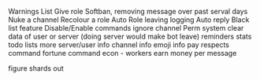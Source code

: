 Warnings List 
Give role
Softban, removing message over past serval days
Nuke a channel
Recolour a role
Auto Role
leaving logging
Auto reply
Black list feature
Disable/Enable commands
ignore channel
Perm system
clear data of user or server (doing server would make bot leave)
reminders
stats
todo lists
more server/user info
channel info
emoji info
pay respects command
fortune command
econ - workers earn money per message

figure shards out